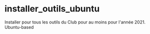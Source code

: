# installer_outils_ubuntu
Installer pour tous les outils du Club pour au moins pour l'année 2021. Ubuntu-based 
